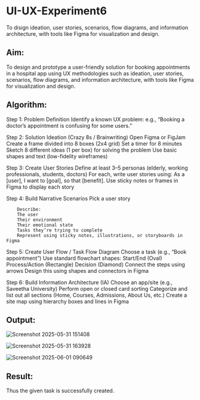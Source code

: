 # UI-UX-Experiment6
To disign ideation, user stories, scenarios, flow diagrams, and information architecture, with tools like Figma for visualization and design.

## Aim:
To design and prototype a user-friendly solution for booking appointments in a hospital app using UX methodologies such 
as ideation, user stories, scenarios, flow diagrams, and information architecture, with tools like Figma for visualization and design.
## Algorithm:
Step 1: Problem Definition
        Identify a known UX problem: e.g., “Booking a doctor’s appointment is confusing for some users.”

Step 2: Solution Ideation (Crazy 8s / Brainwriting)
        Open Figma or FigJam
        Create a frame divided into 8 boxes (2x4 grid)
        Set a timer for 8 minutes
        Sketch 8 different ideas (1 per box) for solving the problem
        Use basic shapes and text (low-fidelity wireframes)

Step 3: Create User Stories
        Define at least 3–5 personas (elderly, working professionals, students, doctors)
        For each, write user stories using:
        As a [user], I want to [goal], so that [benefit].
        Use sticky notes or frames in Figma to display each story

Step 4: Build Narrative Scenarios
        Pick a user story

        Describe:
        The user
        Their environment
        Their emotional state
        Tasks they’re trying to complete
        Represent using sticky notes, illustrations, or storyboards in Figma

Step 5: Create User Flow / Task Flow Diagram
        Choose a task (e.g., “Book appointment”)
        Use standard flowchart shapes:
               Start/End (Oval)
               Process/Action (Rectangle)
              Decision (Diamond)
              Connect the steps using arrows
              Design this using shapes and connectors in Figma

Step 6: Build Information Architecture (IA)
        Choose an app/site (e.g., Saveetha University)
        Perform open or closed card sorting
        Categorize and list out all sections (Home, Courses, Admissions, About Us, etc.)
        Create a site map using hierarchy boxes and lines in Figma

## Output:

![Screenshot 2025-05-31 151408](https://github.com/user-attachments/assets/2fa3e3d0-4135-4892-8309-bf32b027e2c1)

![Screenshot 2025-05-31 163928](https://github.com/user-attachments/assets/01bfe187-fd45-41ca-8d55-66e527fbca10)

![Screenshot 2025-06-01 090649](https://github.com/user-attachments/assets/54b8cb40-941e-406a-9a74-ac488979ecb7)


## Result:

Thus the given task is successfully created.
